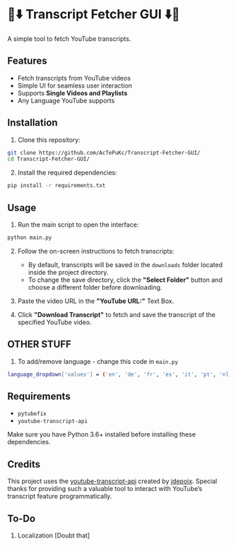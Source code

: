 # 💬⬇️ Transcript Fetcher GUI ⬇️💬

A simple tool to fetch YouTube transcripts.

## Features
- Fetch transcripts from YouTube videos
- Simple UI for seamless user interaction
- Supports **Single Videos and Playlists**
- Any Language YouTube supports

## Installation

1. Clone this repository:

```bash
git clone https://github.com/AcTePuKc/Transcript-Fetcher-GUI/
cd Transcript-Fetcher-GUI/
```

2. Install the required dependencies:

```bash
pip install -r requirements.txt
```

## Usage

1. Run the main script to open the interface:

```bash
python main.py
```

2. Follow the on-screen instructions to fetch transcripts:
   - By default, transcripts will be saved in the `downloads` folder located inside the project directory.
   - To change the save directory, click the **"Select Folder"** button and choose a different folder before downloading.

3. Paste the video URL in the **"YouTube URL:"** Text Box.

3. Click **"Download Transcript"** to fetch and save the transcript of the specified YouTube video.

## OTHER STUFF
1. To add/remove language - change this code in `main.py`
```bash
language_dropdown['values'] = ('en', 'de', 'fr', 'es', 'it', 'pt', 'nl', 'ru', 'zh', 'ja')  # Add/remove if needed
```
## Requirements

- `pytubefix`
- `youtube-transcript-api`

Make sure you have Python 3.6+ installed before installing these dependencies.

## Credits

This project uses the [youtube-transcript-api](https://github.com/jdepoix/youtube-transcript-api/) created by [jdepoix](https://github.com/jdepoix). Special thanks for providing such a valuable tool to interact with YouTube’s transcript feature programmatically.

## To-Do
1. Localization [Doubt that]

